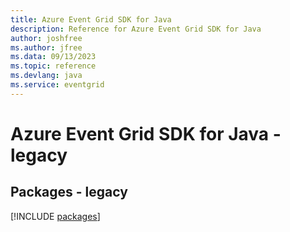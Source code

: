 ```yaml
---
title: Azure Event Grid SDK for Java
description: Reference for Azure Event Grid SDK for Java
author: joshfree
ms.author: jfree
ms.data: 09/13/2023
ms.topic: reference
ms.devlang: java
ms.service: eventgrid
---
```

# Azure Event Grid SDK for Java - legacy
## Packages - legacy
[!INCLUDE [packages](event-grid-index.md)]